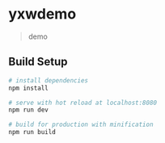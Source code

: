 # yxwdemo

> demo

## Build Setup

``` bash
# install dependencies
npm install

# serve with hot reload at localhost:8080
npm run dev

# build for production with minification
npm run build
```
